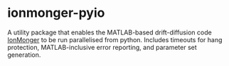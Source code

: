 
# ionmonger-pyio

A utility package that enables the MATLAB-based drift-diffusion code [IonMonger](https://github.com/PerovskiteSCModelling/IonMonger) to be run parallelised from python. Includes timeouts for hang protection, MATLAB-inclusive error reporting, and parameter set generation.
